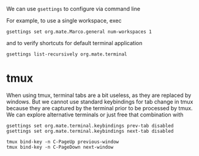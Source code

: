 
We can use `gsettings` to configure via command line

For example, to use a single workspace, exec
```
gsettings set org.mate.Marco.general num-workspaces 1
```
and to verify shortcuts for default terminal application
```
gsettings list-recursively org.mate.terminal
```

# tmux

When using tmux, terminal tabs are a bit useless, as they are replaced by windows.
But we cannot use standard keybindings for tab change in tmux because they are captured by the terminal prior to be processed by tmux. We can explore alternative terminals or just free that combination with
```
gsettings set org.mate.terminal.keybindings prev-tab disabled
gsettings set org.mate.terminal.keybindings next-tab disabled

tmux bind-key -n C-PageUp previous-window
tmux bind-key -n C-PageDown next-window
```

